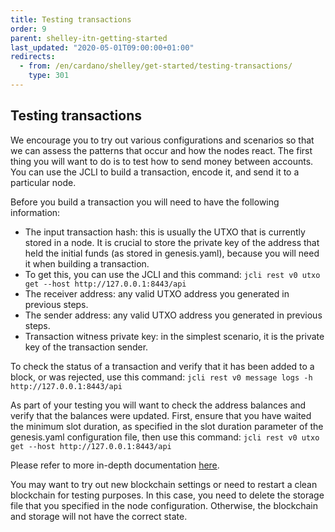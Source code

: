 ```yaml
---
title: Testing transactions
order: 9
parent: shelley-itn-getting-started
last_updated: "2020-05-01T09:00:00+01:00"
redirects:
  - from: /en/cardano/shelley/get-started/testing-transactions/
    type: 301
---
```

## Testing transactions

We encourage you to try out various configurations and scenarios so 
that we can assess the patterns that occur and how the nodes react. 
The first thing you will want to do is to test how to send money between
accounts. You can use the JCLI to build a transaction, encode it, and 
send it to a particular node.

Before you build a transaction you will need to have the following information:

- The input transaction hash: this is usually the UTXO that is 
currently stored in a node. It is crucial to store the private key of 
the address that held the initial funds (as stored in genesis.yaml), 
because you will need it when building a transaction.
- To get this, you can use the JCLI and this command: 
  `jcli rest v0 utxo get --host http://127.0.0.1:8443/api`
- The receiver address: any valid UTXO address you generated in previous steps.
- The sender address: any valid UTXO address you generated in previous steps.
- Transaction witness private key: in the simplest scenario, it is the private key of the transaction sender.

To check the status of a transaction and verify that it has been added to a block, or was rejected, use this command: 
`jcli rest v0 message logs -h http://127.0.0.1:8443/api`

As part of your testing you will want to check the address balances and verify that the balances were updated. First, ensure that you have waited the minimum slot duration, as specified in the slot duration parameter of the genesis.yaml configuration file, then use this command: 
`jcli rest v0 utxo get --host http://127.0.0.1:8443/api`

Please refer to more in-depth documentation [here](https://input-output-hk.github.io/jormungandr/jcli/transaction.html).

You may want to try out new blockchain settings or need to restart a 
clean blockchain for testing purposes. In this case, you need to delete 
the storage file that you specified in the node configuration. 
Otherwise, the blockchain and storage will not have the correct state.
